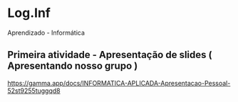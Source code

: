 # Log.Inf
Aprendizado - Informática

## Primeira atividade - Apresentação de slides ( Apresentando nosso grupo )
https://gamma.app/docs/INFORMATICA-APLICADA-Apresentacao-Pessoal-52st9255tuggqd8
